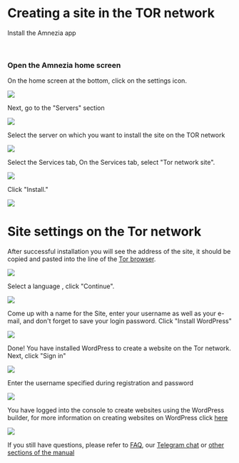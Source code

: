 # Creating a site in the TOR network

Install the Amnezia app

&nbsp;

### Open the Amnezia home screen

On the home screen at the bottom, click on the settings icon.

![](https://raw.githubusercontent.com/amnezia-vpn/amnezia.org-content/master/docs/en/instructions/23_create_site_tor/img/cst_en_1.png)

Next, go to the "Servers" section


![](https://raw.githubusercontent.com/amnezia-vpn/amnezia.org-content/master/docs/en/instructions/23_create_site_tor/img/cst_en_2.png)

Select the server on which you want to install the site on the TOR network

![](https://raw.githubusercontent.com/amnezia-vpn/amnezia.org-content/master/docs/en/instructions/23_create_site_tor/img/cst_en_3.png)

Select the Services tab, 
On the Services tab, select "Tor network site". 

![](https://raw.githubusercontent.com/amnezia-vpn/amnezia.org-content/master/docs/en/instructions/23_create_site_tor/img/cst_en_4.png)

Click "Install."

![](https://raw.githubusercontent.com/amnezia-vpn/amnezia.org-content/master/docs/en/instructions/23_create_site_tor/img/cst_en_5.png)

# Site settings on the Tor network

After successful installation you will see the address of the site, it should be copied and pasted into the line of the [Tor browser].

![](https://raw.githubusercontent.com/amnezia-vpn/amnezia.org-content/master/docs/en/instructions/23_create_site_tor/img/cst_en_6.png)

Select a language , click "Continue".
  
![](https://raw.githubusercontent.com/amnezia-vpn/amnezia.org-content/master/docs/en/instructions/23_create_site_tor/img/cst_en_7.png)

Come up with a name for the Site, enter your username as well as your e-mail, and don't forget to save your login password.
Click "Install WordPress"

![](https://raw.githubusercontent.com/amnezia-vpn/amnezia.org-content/master/docs/en/instructions/23_create_site_tor/img/cst_en_8.png)

Done! You have installed WordPress to create a website on the Tor network. Next, click "Sign in"

![](https://raw.githubusercontent.com/amnezia-vpn/amnezia.org-content/master/docs/en/instructions/23_create_site_tor/img/cst_en_9.png)

Enter the username specified during registration and password

![](https://raw.githubusercontent.com/amnezia-vpn/amnezia.org-content/master/docs/en/instructions/23_create_site_tor/img/cst_en_10.png)

You have logged into the console to create websites using the WordPress builder, for more information on creating websites on WordPress click [here] 

![](https://raw.githubusercontent.com/amnezia-vpn/amnezia.org-content/master/docs/en/instructions/23_create_site_tor/img/cst_en_11.png)


 If you still have questions, please refer to [FAQ], our [Telegram chat] or [other sections of the manual]

[amnezia-site-ext-link]: https://amnezia-web-nx1r.vercel.app
[about-int-link]: /about
[Tor browser]: https://www.torproject.org/
[here]: https://codex.wordpress.org/ 
[FAQ]: ../faq
[telegram chat]: https://t.me/amnezia_vpn_en
[other sections of the manual]: ../instructions








